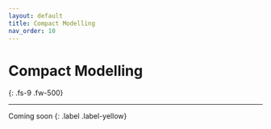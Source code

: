 ```yaml
---
layout: default
title: Compact Modelling
nav_order: 10
---
```


# Compact Modelling
{: .fs-9 .fw-500}

---

Coming soon
{: .label .label-yellow}